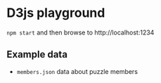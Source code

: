# D3js playground

`npm start` and then browse to http://localhost:1234

## Example data

* `members.json` data about puzzle members